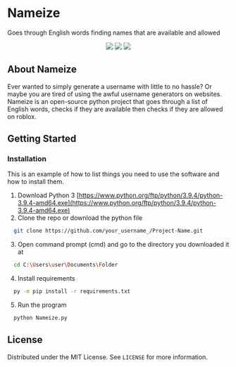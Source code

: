 # Nameize
Goes through English words finding names that are available and allowed

<div align="center">
  <img src="https://flat.badgen.net/npm/license/nameize">
  <img src="https://flat.badgen.net/github/last-commit/micromatch/micromatch">
  <img src="https://flat.badgen.net/packagephobia/install/webpack">
  
<br>
</div>

## About Nameize

Ever wanted to simply generate a username with little to no hassle? Or maybe you are tired of using the awful username generators on websites.
Nameize is an open-source python project that goes through a list of English words, checks if they are available then checks if they are allowed on roblox.

## Getting Started

### Installation

This is an example of how to list things you need to use the software and how to install them.
1. Download Python 3 [https://www.python.org/ftp/python/3.9.4/python-3.9.4-amd64.exe](https://www.python.org/ftp/python/3.9.4/python-3.9.4-amd64.exe)
2. Clone the repo or download the python file 
  ```sh
    git clone https://github.com/your_username_/Project-Name.git
  ```
3. Open command prompt (cmd) and go to the directory you downloaded it at
  ```sh
    cd C:\Users\user\Documents\Folder
  ```
4. Install requirements
  ```sh
    py -m pip install -r requirements.txt
  ```
5. Run the program
  ```sh
    python Nameize.py
  ```
  
## License

Distributed under the MIT License. See `LICENSE` for more information.
